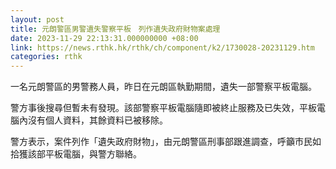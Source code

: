 ```yaml
---
layout: post
title: 元朗警區男警遺失警察平板　列作遺失政府財物案處理
date: 2023-11-29 22:13:31.000000000 +08:00
link: https://news.rthk.hk/rthk/ch/component/k2/1730028-20231129.htm
categories: rthk
---
```


一名元朗警區的男警務人員，昨日在元朗區執勤期間，遺失一部警察平板電腦。

警方事後搜尋但暫未有發現。該部警察平板電腦隨即被終止服務及已失效，平板電腦內沒有個人資料，其餘資料已被移除。

警方表示，案件列作「遺失政府財物」，由元朗警區刑事部跟進調查，呼籲市民如拾獲該部平板電腦，與警方聯絡。
